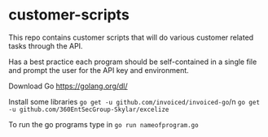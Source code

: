# customer-scripts
This repo contains customer scripts that will do various customer related tasks through the API.

Has a best practice each program should be self-contained in a single file and prompt the user for the API key and environment.

Download Go
https://golang.org/dl/

Install some libraries
`go get -u github.com/invoiced/invoiced-go`/n
`go get -u github.com/360EntSecGroup-Skylar/excelize`

To run the go programs type in 
`go run nameofprogram.go`
